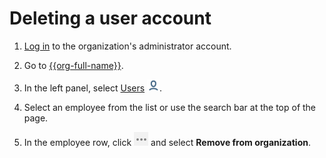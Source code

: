 # Deleting a user account

1. [Log in]({{link-passport}}) to the organization's administrator account.

1. Go to [{{org-full-name}}]({{link-org-main}}).

1. In the left panel, select [Users]({{link-org-users}}) ![icon-users](../_assets/organization/icon-users.png).

1. Select an employee from the list or use the search bar at the top of the page.

1. In the employee row, click ![icon-context-menu](../_assets/organization/icon-context-menu.png) and select **Remove from organization**.
